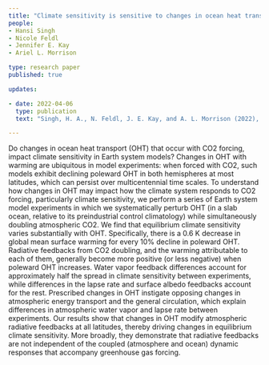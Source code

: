 ```yaml
---
title: "Climate sensitivity is sensitive to changes in ocean heat transport"
people:
- Hansi Singh 
- Nicole Feldl
- Jennifer E. Kay
- Ariel L. Morrison

type: research paper
published: true

updates:

- date: 2022-04-06
  type: publication
  text: "Singh, H. A., N. Feldl, J. E. Kay, and A. L. Morrison (2022), <i>Journal of Climate<i>, 35(9), 2653–2674, [doi:10.1175/JCLI-D-21-0674.1](https://doi.org/10.1175/JCLI-D-21-0674.1)."

---
```


Do changes in ocean heat transport (OHT) that occur with CO2 forcing, impact climate sensitivity in Earth system models? Changes in OHT with warming are ubiquitous in model experiments: when forced with CO2, such models exhibit declining poleward OHT in both hemispheres at most latitudes, which can persist over multicentennial time scales. To understand how changes in OHT may impact how the climate system responds to CO2 forcing, particularly climate sensitivity, we perform a series of Earth system model experiments in which we systematically perturb OHT (in a slab ocean, relative to its preindustrial control climatology) while simultaneously doubling atmospheric CO2. We find that equilibrium climate sensitivity varies substantially with OHT. Specifically, there is a 0.6 K decrease in global mean surface warming for every 10% decline in poleward OHT. Radiative feedbacks from CO2 doubling, and the warming attributable to each of them, generally become more positive (or less negative) when poleward OHT increases. Water vapor feedback differences account for approximately half the spread in climate sensitivity between experiments, while differences in the lapse rate and surface albedo feedbacks account for the rest. Prescribed changes in OHT instigate opposing changes in atmospheric energy transport and the general circulation, which explain differences in atmospheric water vapor and lapse rate between experiments. Our results show that changes in OHT modify atmospheric radiative feedbacks at all latitudes, thereby driving changes in equilibrium climate sensitivity. More broadly, they demonstrate that radiative feedbacks are not independent of the coupled (atmosphere and ocean) dynamic responses that accompany greenhouse gas forcing.

